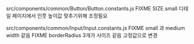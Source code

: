src/components/common/Button/Button.constants.js
FIXME SIZE.small 디테일 페이지에서 인풋 높이값 맞추기위해 조정필요

src/components/common/Input/Input.constants.js
FIXME small 과 medium width 같음
FIXME borderRadius 3개가 사이즈 같음 고정값으로 변경
